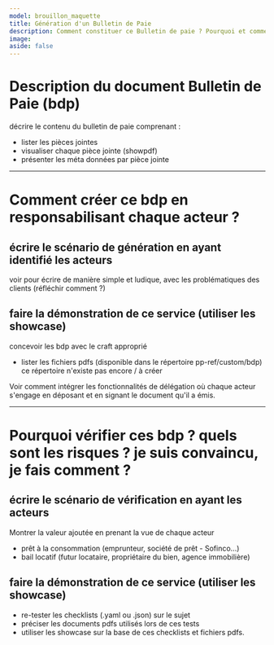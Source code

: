 ```yaml
---
model: brouillon_maquette
title: Génération d'un Bulletin de Paie
description: Comment constituer ce Bulletin de paie ? Pourquoi et comment le vérifier ?
image: 
aside: false
---
```


# Description du document **Bulletin de Paie (bdp)**
décrire le contenu du bulletin de paie comprenant :
- lister les pièces jointes
- visualiser chaque pièce jointe (showpdf)
- présenter les méta données par pièce jointe

_______________________________

# Comment créer ce bdp en responsabilisant chaque acteur ?

## écrire le scénario de génération en ayant identifié les acteurs 
voir pour écrire de manière simple et ludique, avec les problématiques des clients (réfléchir comment ?)

## faire la démonstration de ce service (utiliser les showcase)
concevoir les bdp avec le craft approprié
- lister les fichiers pdfs (disponible dans le répertoire pp-ref/custom/bdp) ce répertoire n'existe pas encore / à créer

Voir comment intégrer les fonctionnalités de délégation où chaque acteur s'engage en déposant et en signant le document qu'il a émis.

________________________________

# Pourquoi vérifier ces bdp ? quels sont les risques ? je suis convaincu, je fais comment ?

## écrire le scénario de vérification en ayant les acteurs
Montrer la valeur ajoutée en prenant la vue de chaque acteur
- prêt à la consommation (emprunteur, société de prêt - Sofinco...)
- bail locatif (futur locataire, propriétaire du bien, agence immobilière)

## faire la démonstration de ce service (utiliser les showcase)
- re-tester les checklists (.yaml ou .json) sur le sujet
- préciser les documents pdfs utilisés lors de ces tests
- utiliser les showcase sur la base de ces checklists et fichiers pdfs.





